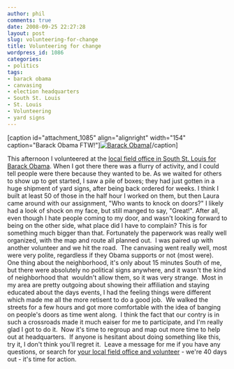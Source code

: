 ```yaml
---
author: phil
comments: true
date: 2008-09-25 22:27:28
layout: post
slug: volunteering-for-change
title: Volunteering for change
wordpress_id: 1086
categories:
- politics
tags:
- barack obama
- canvasing
- election headquarters
- South St. Louis
- St. Louis
- Volunteering
- yard signs
---
```


[caption id="attachment_1085" align="alignright" width="154" caption="Barack Obama FTW!"][![Barack Obama](http://www.fak3r.com/wp-content/uploads/2008/09/obama2.jpg)](http://www.fak3r.com/wp-content/uploads/2008/09/obama2.jpg)[/caption]

This afternoon I volunteered at the [local field office in South St. Louis for Barack Obama](http://my.barackobama.com/page/event/detail/localfieldoffice/4wkrk).  When I got there there was a flurry of activity, and I could tell people were there because they wanted to be.  As we waited for others to show up to get started, I saw a pile of boxes; they had just gotten in a huge shipment of yard signs, after being back ordered for weeks.  I think I built at least 50 of those in the half hour I worked on them, but then Laura came around with our assignment, "Who wants to knock on doors?"  I likely had a look of shock on my face, but still manged to say, "Great!".  After all, even though I hate people coming to my door, and wasn't looking forward to being on the other side, what place did I have to complain?  This is for something much bigger than that.  Fortunately the paperwork was really well organized, with the map and route all planned out.  I was paired up with another volunteer and we hit the road.  The canvasing went really well, most were very polite, regardless if they Obama supports or not (most were).  One thing about the neighborhood, it's only about 15 minutes South of me, but there were absolutely no political signs anywhere, and it wasn't the kind of neighborhood that  wouldn't allow them, so it was very strange.  Most in my area are pretty outgoing about showing their affiliation and staying educated about the days events, I had the feeling things were different which made me all the more retisent to do a good job.  We walked the streets for a few hours and got more comfortable with the idea of banging on people's doors as time went along.  I think the fact that our contry is in such a crossroads made it much eaiser for me to participate, and I'm really glad I got to do it.  Now it's time to regroup and map out more time to help out at headquarters.  If anyone is hesitant about doing something like this, try it, I don't think you'll regret it.  Leave a message for me if you have any questions, or search for [your local field office and volunteer](http://my.barackobama.com/page/event/detail/localfieldoffice/4wkrk) - we're 40 days out - it's time for action.
